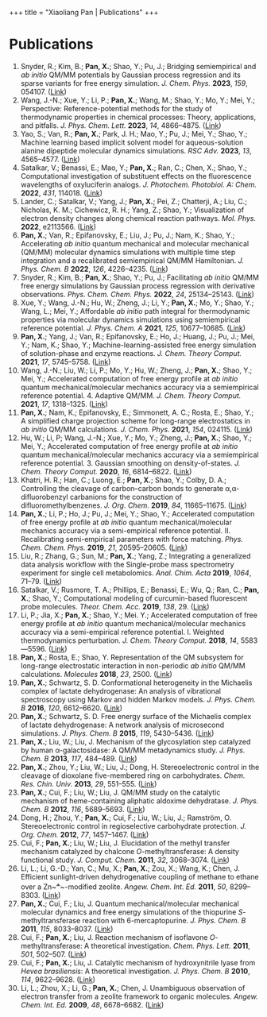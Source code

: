 +++
title = "Xiaoliang Pan | Publications"
+++

# Publications

1. Snyder, R.; Kim, B.; **Pan, X.**; Shao, Y.; Pu, J.; Bridging semiempirical and *ab initio* QM/MM potentials by Gaussian process regression and its sparse variants for free energy simulation. *J. Chem. Phys.* **2023**, *159*, 054107. ([Link](https://doi.org/10.1063/5.0156327))
2. Wang, J.-N.; Xue, Y.; Li, P.; **Pan, X.**; Wang, M.; Shao, Y.; Mo, Y.; Mei, Y.; Perspective: Reference-potential methods for the study of thermodynamic properties in chemical processes: Theory, applications, and pitfalls. *J. Phys. Chem. Lett.* **2023**, *14*, 4866–4875. ([Link](https://doi.org/10.1021/acs.jpclett.3c00671))
3. Yao, S.; Van, R.; **Pan, X.**; Park, J. H.; Mao, Y.; Pu, J.; Mei, Y.; Shao, Y.; Machine learning based implicit solvent model for aqueous-solution alanine dipeptide molecular dynamics simulations. *RSC Adv.* **2023**, *13*, 4565–4577. ([Link](https://doi.org/10.1039/D2RA08180F))
4. Satalkar, V.; Benassi, E.; Mao, Y.; **Pan, X.**; Ran, C.; Chen, X.; Shao, Y.; Computational investigation of substituent effects on the fluorescence wavelengths of oxyluciferin analogs. *J. Photochem. Photobiol. A: Chem.* **2022**, *431*, 114018. ([Link](https://doi.org/10.1016/j.jphotochem.2022.114018))
5. Lander, C.; Satalkar, V.; Yang, J.; **Pan, X.**; Pei, Z.; Chatterji, A.; Liu, C.; Nicholas, K. M.; Cichewicz, R. H.; Yang, Z.; Shao, Y.; Visualization of electron density changes along chemical reaction pathways. *Mol. Phys.* **2022**, e2113566. ([Link](https://doi.org/10.1080/00268976.2022.2113566))
6. **Pan, X.**; Van, R.; Epifanovsky, E.; Liu, J.; Pu, J.; Nam, K.; Shao, Y.; Accelerating *ab initio* quantum mechanical and molecular mechanical (QM/MM) molecular dynamics simulations with multiple time step integration and a recalibrated semiempirical QM/MM Hamiltonian. *J. Phys. Chem. B* **2022**, *126*, 4226–4235. ([Link](https://doi.org/10.1021/acs.jpcb.2c02262))
7. Snyder, R.; Kim, B.; **Pan, X.**; Shao, Y.; Pu, J.; Facilitating *ab initio* QM/MM free energy simulations by Gaussian process regression with derivative observations. *Phys. Chem. Chem. Phys.* **2022**, *24*, 25134–25143. ([Link](https://doi.org/10.1039/D2CP02820D))
8. Xue, Y.; Wang, J.-N.; Hu, W.; Zheng, J.; Li, Y.; **Pan, X.**; Mo, Y.; Shao, Y.; Wang, L.; Mei, Y.; Affordable *ab initio* path integral for thermodynamic properties via molecular dynamics simulations using semiempirical reference potential. *J. Phys. Chem. A* **2021**, *125*, 10677–10685. ([Link](https://doi.org/10.1021/acs.jpca.1c07727))
9. **Pan, X.**; Yang, J.; Van, R.; Epifanovsky, E.; Ho, J.; Huang, J.; Pu, J.; Mei, Y.; Nam, K.; Shao, Y.; Machine-learning-assisted free energy simulation of solution-phase and enzyme reactions. *J. Chem. Theory Comput.* **2021**, *17*, 5745–5758. ([Link](https://doi.org/10.1021/acs.jctc.1c00565))
10. Wang, J.-N.; Liu, W.; Li, P.; Mo, Y.; Hu, W.; Zheng, J.; **Pan, X.**; Shao, Y.; Mei, Y.; Accelerated computation of free energy profile at *ab initio* quantum mechanical/molecular mechanics accuracy via a semiempirical reference potential. 4. Adaptive QM/MM. *J. Chem. Theory Comput.* **2021**, *17*, 1318–1325. ([Link](https://doi.org/10.1021/acs.jctc.0c01149))
11. **Pan, X.**; Nam, K.; Epifanovsky, E.; Simmonett, A. C.; Rosta, E.; Shao, Y.; A simplified charge projection scheme for long-range electrostatics in *ab initio* QM/MM calculations. *J. Chem. Phys.* **2021**, *154*, 024115. ([Link](https://doi.org/10.1063/5.0038120))
12. Hu, W.; Li, P; Wang, J.-N.; Xue, Y.; Mo, Y.; Zheng, J.; **Pan, X.**; Shao, Y.; Mei, Y.; Accelerated computation of free energy profile at *ab initio* quantum mechanical/molecular mechanics accuracy via a semiempirical reference potential. 3. Gaussian smoothing on density-of-states. *J. Chem. Theory Comput.* **2020**, *16*, 6814–6822. ([Link](https://doi.org/10.1021/acs.jctc.0c00794))
13. Khatri, H. R.; Han, C.; Luong, E.; **Pan, X.**; Shao, Y.; Colby, D. A.; Controlling the cleavage of carbon–carbon bonds to generate α,α-difluorobenzyl carbanions for the construction of difluoromethylbenzenes. *J. Org. Chem.* **2019**, *84*, 11665–11675. ([Link](https://doi.org/10.1021/acs.joc.9b01595))
14. **Pan, X.**; Li, P.; Ho, J.; Pu, J.; Mei, Y.; Shao, Y.; Accelerated computation of free energy profile at *ab initio* quantum mechanical/molecular mechanics accuracy via a semi-empirical reference potential. II. Recalibrating semi-empirical parameters with force matching. *Phys. Chem. Chem. Phys.* **2019**, *21*, 20595–20605. ([Link](https://doi.org/10.1039/C9CP02593F))
15. Liu, R.; Zhang, G.; Sun, M.; **Pan, X.**; Yang, Z.; Integrating a generalized data analysis workflow with the Single-probe mass spectrometry experiment for single cell metabolomics. *Anal. Chim. Acta* **2019**, *1064*, 71–79. ([Link](https://doi.org/10.1016/j.aca.2019.03.006))
16. Satalkar, V.; Rusmore, T. A.; Phillips, E.; Benassi, E.; Wu, Q.; Ran, C.; **Pan, X.**; Shao, Y.; Computational modeling of curcumin-based fluorescent probe molecules. *Theor. Chem. Acc.* **2019**, *138*, 29. ([Link](https://doi.org/10.1007/s00214-019-2415-4))
17. Li, P.; Jia, X.; **Pan, X.**; Shao, Y.; Mei. Y.; Accelerated computation of free energy profile at *ab initio* quantum mechanical/molecular mechanics accuracy via a semi-empirical reference potential. I. Weighted thermodynamics perturbation. *J. Chem. Theory Comput.* **2018**, *14*, 5583—5596. ([Link](https://doi.org/10.1021/acs.jctc.8b00571))
18. **Pan, X.**; Rosta, E.; Shao, Y. Representation of the QM subsystem for long-range electrostatic interaction in non-periodic *ab initio* QM/MM calculations. *Molecules* **2018**, *23*, 2500. ([Link](https://doi.org/10.3390/molecules23102500))
19. **Pan, X.**; Schwartz, S. D. Conformational heterogeneity in the Michaelis complex of lactate dehydrogenase: An analysis of vibrational spectroscopy using Markov and hidden Markov models. *J. Phys. Chem. B* **2016**, *120*, 6612–6620. ([Link](https://doi.org/10.1021/acs.jpcb.6b05119))
20. **Pan, X.**; Schwartz, S. D. Free energy surface of the Michaelis complex of lactate dehydrogenase: A network analysis of microsecond simulations. *J. Phys. Chem. B* **2015**, *119*, 5430–5436. ([Link](https://doi.org/10.1021/acs.jpcb.5b01840))
21. **Pan, X.**; Liu, W.; Liu, J. Mechanism of the glycosylation step catalyzed by human α-galactosidase: A QM/MM metadynamics study. *J. Phys. Chem. B* **2013**, *117*, 484–489. ([Link](https://doi.org/10.1021/jp308747c))
22. **Pan, X.**; Zhou, Y.; Liu, W.; Liu, J.; Dong, H. Stereoelectronic control in the cleavage of dioxolane five-membered ring on carbohydrates. *Chem. Res. Chin. Univ.* **2013**, *29*, 551–555. ([Link](https://doi.org/10.1007/s40242-013-2293-6))
23. **Pan, X.**; Cui, F.; Liu, W.; Liu, J. QM/MM study on the catalytic mechanism of heme-containing aliphatic aldoxime dehydratase. *J. Phys. Chem. B* **2012**, *116*, 5689–5693. ([Link](https://doi.org/10.1021/jp302114d))
24. Dong, H.; Zhou, Y.; **Pan, X.**; Cui, F.; Liu, W.; Liu, J.; Ramström, O. Stereoelectronic control in regioselective carbohydrate protection. *J. Org. Chem.* **2012**, *77*, 1457–1467. ([Link](https://doi.org/10.1021/jo202336y))
25. Cui, F.; **Pan, X.**; Liu, W.; Liu, J. Elucidation of the methyl transfer mechanism catalyzed by chalcone *O*-methyltransferase: A density functional study. *J. Comput. Chem.* **2011**, *32*, 3068–3074. ([Link](https://doi.org/10.1002/jcc.21890))
26. Li, L.; Li, G.-D.; Yan, C.; Mu, X.; **Pan, X.**; Zou, X.; Wang, K.; Chen, J. Efficient sunlight-driven dehydrogenative coupling of methane to ethane over a Zn~~~<sup>+</sup>~~~-modified zeolite. *Angew. Chem. Int. Ed.* **2011**, *50*, 8299–8303. ([Link](https://doi.org/10.1002/anie.201102320))
27. **Pan, X.**; Cui, F.; Liu, J. Quantum mechanical/molecular mechanical molecular dynamics and free energy simulations of the thiopurine *S*-methyltransferase reaction with 6-mercaptopurine. *J. Phys. Chem. B* **2011**, *115*, 8033–8037. ([Link](https://doi.org/10.1021/jp2027516))
28. Cui, F.; **Pan, X.**; Liu, J. Reaction mechanism of isoflavone *O*-methyltransferase: A theoretical investigation. *Chem. Phys. Lett.* **2011**, *501*, 502–507. ([Link](https://doi.org/10.1016/j.cplett.2010.11.045))
29. Cui, F.; **Pan, X.**; Liu, J. Catalytic mechanism of hydroxynitrile lyase from *Hevea brasiliensis*: A theoretical investigation. *J. Phys. Chem. B* **2010**, *114*, 9622–9628. ([Link](https://doi.org/10.1021/jp100373e))
30. Li, L.; Zhou, X.; Li, G.; **Pan, X.**; Chen, J. Unambiguous observation of electron transfer from a zeolite framework to organic molecules. *Angew. Chem. Int. Ed.* **2009**, *48*, 6678–6682. ([Link](https://doi.org/10.1002/anie.200902199))
